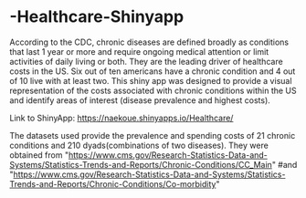 # -Healthcare-Shinyapp

According to the CDC, chronic diseases are defined broadly as conditions that last 1 year or 
more and require ongoing medical attention or limit activities of daily living or both. 
They are the leading driver of healthcare costs in the US. 
Six out of ten americans have a chronic condition and 4 out of 10 live with at least two.
This shiny app was designed to provide a visual representation of the costs associated with chronic conditions within the US 
and identify areas of interest (disease prevalence and highest costs). 

Link to ShinyApp: https://naekoue.shinyapps.io/Healthcare/

The datasets used provide the prevalence and spending costs of 21 chronic conditions and 210 dyads(combinations of two diseases).
They were obtained from "https://www.cms.gov/Research-Statistics-Data-and-Systems/Statistics-Trends-and-Reports/Chronic-Conditions/CC_Main"
#and "https://www.cms.gov/Research-Statistics-Data-and-Systems/Statistics-Trends-and-Reports/Chronic-Conditions/Co-morbidity"


